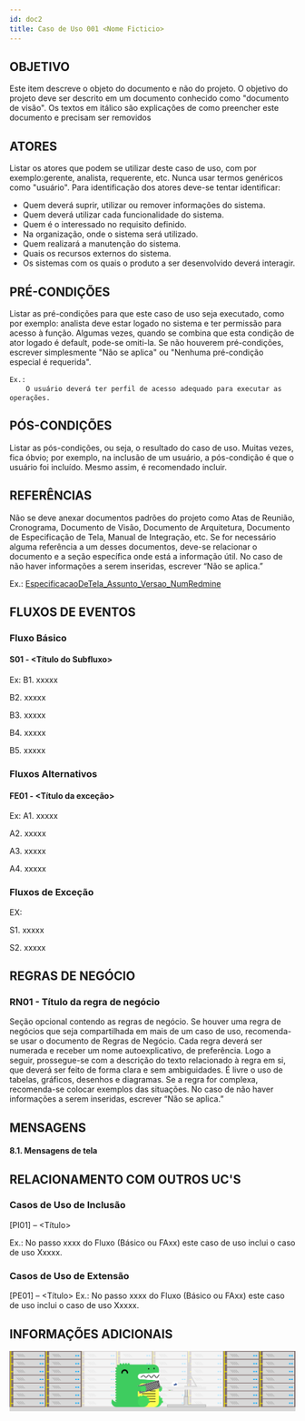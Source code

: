 ```yaml
---
id: doc2
title: Caso de Uso 001 <Nome Ficticio> 
---
```

## OBJETIVO
Este item descreve o objeto do documento e não do projeto. O objetivo do projeto deve ser descrito em um documento conhecido como "documento de visão". Os textos em itálico são explicações de como preencher este documento e precisam ser removidos

## ATORES

Listar os atores que podem se utilizar deste caso de uso, com por exemplo:gerente, analista, requerente, etc. Nunca usar termos genéricos como "usuário". Para identificação dos atores deve-se tentar identificar:
* Quem deverá suprir, utilizar ou remover informações do sistema.
*	Quem deverá utilizar cada funcionalidade do sistema.
*	Quem é o interessado no requisito definido.
*	Na organização, onde o sistema será utilizado.
*	Quem realizará a manutenção do sistema.
*	Quais os recursos externos do sistema.
*	Os sistemas com os quais o produto a ser desenvolvido deverá interagir.

## PRÉ-CONDIÇÕES

Listar as pré-condições para que este caso de uso seja executado, como por exemplo: analista deve estar logado no sistema e ter permissão para acesso à função. Algumas vezes, quando se combina que esta condição de ator logado é default, pode-se omiti-la. Se não houverem pré-condições, escrever simplesmente "Não se aplica" ou "Nenhuma pré-condição especial é requerida".  

    Ex.:
        O usuário deverá ter perfil de acesso adequado para executar as operações.

        
## PÓS-CONDIÇÕES
Listar as pós-condições, ou seja, o resultado do caso de uso. Muitas vezes, fica óbvio; por exemplo, na inclusão de um usuário, a pós-condição é que o usuário foi incluído. Mesmo assim, é recomendado incluir.

## REFERÊNCIAS

Não se deve anexar documentos padrões do projeto como Atas de Reunião, Cronograma, Documento de Visão, Documento de Arquitetura, Documento de Especificação de Tela, Manual de Integração, etc. Se for necessário alguma referência a um desses documentos, deve-se relacionar o documento e a seção específica onde está a informação útil. No caso de não haver informações a serem inseridas, escrever “Não se aplica.” 
  
Ex.: 
[EspecificacaoDeTela_Assunto_Versao_NumRedmine](doc6)

## FLUXOS DE EVENTOS 
### Fluxo Básico
#### S01 - <Título do Subfluxo>
Ex:
B1.	xxxxx 

B2.	xxxxx 

B3.	xxxxx   

B4.	xxxxx  

B5.	xxxxx 

### Fluxos Alternativos 
#### FE01 - <Título da exceção> 
Ex:
A1.	xxxxx 

A2.	xxxxx 

A3. xxxxx 

A4. xxxxx 
### Fluxos de Exceção
EX:  

S1.	xxxxx  

S2.	xxxxx

## REGRAS DE NEGÓCIO 
### RN01 - Título da regra de negócio
Seção opcional contendo as regras de negócio. Se houver uma regra de negócios que seja compartilhada em mais de um caso de uso, recomenda-se usar o documento de Regras de Negócio. Cada regra deverá ser numerada e receber um nome autoexplicativo, de preferência. Logo a seguir, prossegue-se com a descrição do texto relacionado à regra em si, que deverá ser feito de forma clara e sem ambiguidades. É livre o uso de tabelas, gráficos, desenhos e diagramas. Se a regra for complexa, recomenda-se colocar exemplos das situações. No caso de não haver informações a serem inseridas, escrever “Não se aplica.”

## MENSAGENS 
#### 8.1. Mensagens de tela

## RELACIONAMENTO COM OUTROS UC'S

### Casos de Uso de Inclusão
[PI01] – <Título>  

Ex.: 
No passo xxxx do Fluxo (Básico ou FAxx) este caso de uso inclui o caso de uso Xxxxx.

### Casos de Uso de Extensão
[PE01] – <Título>
Ex.: No passo xxxx do Fluxo (Básico ou FAxx) este caso de uso inclui o caso de uso Xxxxx.  

## INFORMAÇÕES ADICIONAIS

![docusaurus](../website/static/img/docusaurosarq.svg)














